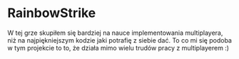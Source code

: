 # RainbowStrike
W tej grze skupiłem się bardziej na nauce implementowania multiplayera, niż na najpiękniejszym kodzie jaki potrafię z siebie dać.
To co mi się podoba w tym projekcie to to, że działa mimo wielu trudów pracy z multiplayerem :) 
